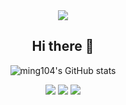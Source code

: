 <div align="center">
<img src="https://capsule-render.vercel.app/api?type=Waving&color=auto&height=200&section=header&text=Hello!&fontSize=70" />

## Hi there 👋
![ming104's GitHub stats](https://github-readme-stats.vercel.app/api?username=ming104&show_icons=true&theme=apprentice)

<a href="https://unity.com/" target="_blank"><img src="https://img.shields.io/badge/Unity-000000?style=for-the-badge&logo=unity&logoColor=white"/></a>
<a href="https://learn.microsoft.com/en-us/dotnet/csharp/" target="_blank">
<img src="https://img.shields.io/badge/C%23-239120?style=for-the-badge&logo=csharp&logoColor=white"/></a>
<a href="https://ming10.notion.site/23097dabe46d462e81526dfbe49eb330" target="_blank"><img src="https://img.shields.io/badge/Portfolio-000000?style=for-the-badge&logo=notion&logoColor=white"/></a>

</div>

<!--
**ming104/ming104** is a ✨ _special_ ✨ repository because its `README.md` (this file) appears on your GitHub profile.

Here are some ideas to get you started:

- 🔭 I’m currently working on ...
- 🌱 I’m currently learning ...
- 👯 I’m looking to collaborate on ...
- 🤔 I’m looking for help with ...
- 💬 Ask me about ...
- 📫 How to reach me: ...
- 😄 Pronouns: ...
- ⚡ Fun fact: ...
-->
